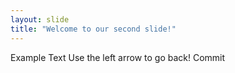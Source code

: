 ```yaml
---
layout: slide
title: "Welcome to our second slide!"
---
```

Example Text
Use the left arrow to go back!
Commit
